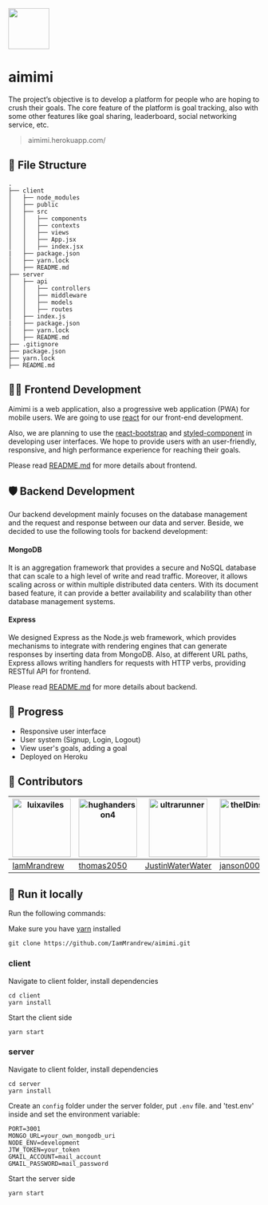 <img src="https://user-images.githubusercontent.com/62586450/111118249-7be99080-85a3-11eb-81bc-55578f9afeec.png" width="82" height="82">

# aimimi

The project’s objective is to develop a platform for people who are hoping to crush their goals. The core feature of the platform is goal tracking, also with some other features like goal sharing, leaderboard, social networking service, etc.

> aimimi.herokuapp.com/

## 📁 File Structure

```
.
├── client
│   ├── node_modules
│   ├── public
│   ├── src
│   │   ├── components
│   │   ├── contexts
│   │   ├── views
│   │   ├── App.jsx
│   │   ├── index.jsx
|   ├── package.json
│   ├── yarn.lock
│   ├── README.md
├── server
│   ├── api
│   │   ├── controllers
│   │   ├── middleware
│   │   ├── models
│   │   ├── routes
│   ├── index.js
|   ├── package.json
│   ├── yarn.lock
│   ├── README.md
├── .gitignore
├── package.json
├── yarn.lock
├── README.md
```

## 💅🏻 Frontend Development

Aimimi is a web application, also a progressive web application (PWA) for mobile users. We are going to use [react](https://github.com/facebook/react) for our front-end development.

Also, we are planning to use the [react-bootstrap](https://react-bootstrap.github.io/getting-started/introduction) and [styled-component](https://styled-components.com/docs/basics) in developing user interfaces. We hope to provide users with an user-friendly, responsive, and high performance experience for reaching their goals.

Please read [README.md](https://github.com/IamMrandrew/aimimi/blob/master/client/README.md) for more details about frontend.

## 🛡️ Backend Development

Our backend development mainly focuses on the database management and the request and response between our data and server. Beside, we decided to use the following tools for backend development:

#### MongoDB

It is an aggregation framework that provides a secure and NoSQL database that can scale to a high level of write and read traffic. Moreover, it allows scaling across or within multiple distributed data centers. With its document based feature, it can provide a better availability and scalability than other database management systems.

#### Express

We designed Express as the Node.js web framework, which provides mechanisms to integrate with rendering engines that can generate responses by inserting data from MongoDB. Also, at different URL paths, Express allows writing handlers for requests with HTTP verbs, providing RESTful API for frontend.

Please read [README.md](https://github.com/IamMrandrew/aimimi/blob/master/server/README.md) for more details about backend.

## 🎯 Progress

- Responsive user interface
- User system (Signup, Login, Logout)
- View user's goals, adding a goal
- Deployed on Heroku

## 🥁 Contributors

| [<img alt="luixaviles" src="https://avatars0.githubusercontent.com/u/62586450?v=4&s=117" width="117">](https://github.com/IamMrandrew) | [<img alt="hughanderson4" src="https://avatars2.githubusercontent.com/u/67647145?v=4&s=117" width="117">](https://github.com/tomas2050) | [<img alt="ultrarunner" src="https://avatars2.githubusercontent.com/u/63246305?v=4&s=117" width="117">](https://github.com/JustinWaterWater) | [<img alt="theIDinside" src="https://avatars2.githubusercontent.com/u/67068792?v=4&s=117" width="117">](https://github.com/janson0004) | [<img alt="carmius" src="https://avatars2.githubusercontent.com/u/80109687?v=4&s=117" width="117">](https://github.com/khchoi0) |
| -------------------------------------------------------------------------------------------------------------------------------------- | --------------------------------------------------------------------------------------------------------------------------------------- | -------------------------------------------------------------------------------------------------------------------------------------------- | -------------------------------------------------------------------------------------------------------------------------------------- | ------------------------------------------------------------------------------------------------------------------------------- |
| [IamMrandrew](https://github.com/IamMrandrew)                                                                                          | [thomas2050](https://github.com/tomas2050)                                                                                              | [JustinWaterWater](https://github.com/JustinWaterWater)                                                                                      | [janson0004](https://github.com/janson0004)                                                                                            | [khchoi0](https://github.com/khchoi0)                                                                                           |

## 🚀 Run it locally

Run the following commands:

Make sure you have [yarn](https://classic.yarnpkg.com/en/docs/install/#mac-stable) installed

```
git clone https://github.com/IamMrandrew/aimimi.git
```

### client

Navigate to client folder, install dependencies

```
cd client
yarn install
```

Start the client side

```
yarn start
```

### server

Navigate to client folder, install dependencies

```
cd server
yarn install
```

Create an `config` folder under the server folder, put `.env` file. and 'test.env' inside and set the environment variable:

```
PORT=3001
MONGO_URL=your_own_mongodb_uri
NODE_ENV=development
JTW_TOKEN=your_token
GMAIL_ACCOUNT=mail_account
GMAIL_PASSWORD=mail_password
```

Start the server side

```
yarn start
```
